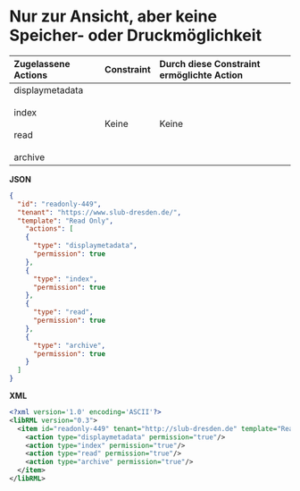 # Nur zur Ansicht, aber keine Speicher- oder Druckmöglichkeit

| Zugelassene Actions | Constraint | Durch diese Constraint ermöglichte Action |
| :------- | :--------- | :--------- |
| displaymetadata<br/><br/>index<br/><br/>read<br/><br/>archive | Keine | Keine |

**JSON**

```json
{
  "id": "readonly-449",
  "tenant": "https://www.slub-dresden.de/",
  "template": "Read Only",
    "actions": [
    {
      "type": "displaymetadata",
      "permission": true
    },
    {
      "type": "index",
      "permission": true
    },
    {
      "type": "read",
      "permission": true
    },
    {
      "type": "archive",
      "permission": true
    }
  ]
}
```

**XML**

```xml
<?xml version='1.0' encoding='ASCII'?>
<libRML version="0.3">
  <item id="readonly-449" tenant="http://slub-dresden.de" template="Read only">
    <action type="displaymetadata" permission="true"/>
    <action type="index" permission="true"/>
    <action type="read" permission="true"/>
    <action type="archive" permission="true"/>
  </item>
</libRML>
```
